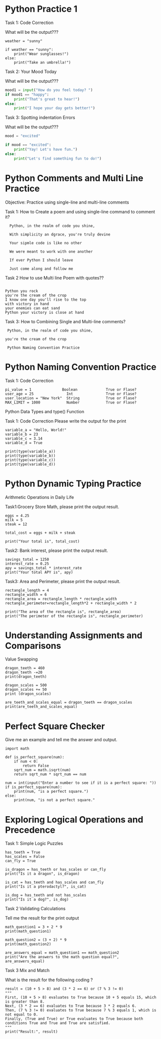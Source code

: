 # Python Practice 1 

Task 1: Code Correction

What will be the output???

```
weather = "sunny"

if weather == "sunny":
    print("Wear sunglasses!")
else:
    print("Take an umbrella!")
```

Task 2: Your Mood Today

What will be the output???

```python
mood1 = input("How do you feel today? ")
if mood1 == "happy":
    print("That's great to hear!")
else: 
    print("I hope your day gets better!")
```

Task 3: Spotting indentation Errors

What will be the output???

```py
mood = "excited"

if mood == "excited":
    print("Yay! Let's have fun.")
else:
    print("Let's find something fun to do!")
```

# Python Comments and Multi Line Practice
Objective: Practice using single-line and multi-line comments

Task 1:  How to Create a poem and using single-line command to comment it?

```
  Python, in the realm of code you shine, 

  With simplicity an dgrace, you're truly devine

  Your sipmle code is like no other

  We were meant to work with one another

  If ever Python I should leave

  Just come along and follow me
```

Task 2 How to use Multi line Poem with  quotes??

```

Python you rock
you're the cream of the crop
I know one day you'll rise to the top
with victory in hand
your enemies can eat sand
Python your victory is close at hand

```

Task 3: How to Combining Single and Multi-line comments?

```
 Python, in the realm of code you shine, 

you're the cream of the crop

 Python Naming Convention Practice
```

# Python Naming Convention Practice

Task 1: Code Correction

```
pi_value = 1              Boolean             True or Flase?
user_age = 25               Int               True or Flase?
user_location = "New York"  String            True or Flase?
MAX_LIMIT = 1000            Number            True or Flase?
```

Python Data Types and type() Function

Task 1: Code Correction Please write the output for the print

```
variable_a = "Hello, World!" 
variable_b = 23             
variable_c = 3.14            
variable_d = True            

print(type(variable_a))
print(type(variable_b))
print(type(variable_c))
print(type(variable_d))
```

# Python Dynamic Typing Practice

Arithmetic Operations in Daily Life

Task1:Grocery Store Math, please print the output result.

```
eggs = 4.25
milk = 5
steak = 12

total_cost = eggs + milk + steak

print("Your total is", total_cost)
```

Task2: Bank interest, please print the output result.

```
savings_total = 1250
interest_rate = 0.25
apy = savings_total * interest_rate
print("Your total APY is", apy)

```

Task3: Area and Perimeter,  please print the output result.

```
rectangle_length = 4 
rectangle_width = 6
rectangle_area = rectangle_length * rectangle_width
rectangle_perimeter=rectangle_length*2 + rectangle_width * 2

print("The area of the rectangle is", rectangle_area)
print("The perimeter of the rectangle is", rectangle_perimeter)
```

# Understanding Assignments and Comparisons

Value Swapping

```
dragon_teeth = 460
dragon_teeth -=20
print(dragon_teeth)

dragon_scales = 500
dragon_scales += 50
print (dragon_scales)

are_teeth_and_scales_equal = dragon_teeth == dragon_scales
print(are_teeth_and_scales_equal)
```

# Perfect Square Checker

Give me an example and tell me the answer and output.

```
import math

def is_perfect_square(num):
    if num < 0:
        return False
    sqrt_num = math.isqrt(num)
    return sqrt_num * sqrt_num == num

num = int(input("Enter a number to see if it is a perfect square: "))
if is_perfect_square(num):
    print(num, "is a perfect square.")
else:
    print(num, "is not a perfect square."
```

# Exploring Logical Operations and Precedence

Task 1: Simple Logic Puzzles



```
has_teeth = True
has_scales = False
can_fly = True

is_dragon = has_teeth or has_scales or can_fly
print("Is it a dragon", is_dragon)

is_cat = has_teeth and has_scales and can_fly
print("Is it a pterodactyl?", is_cat)

is_dog = has_teeth and not has_scales
print("Is it a dog?", is_dog)
```

Task 2 Validating Calculations

Tell me the result for the print output

```
math_question1 = 3 + 2 * 9
print(math_question1)

math_question2 = (3 + 2) * 9
print(math_question2)

are_answers_equal = math_question1 == math_question2
print("Are the answers to the math question equal?", are_answers_equal)
```

Task 3 Mix and Match

What is the result for the following coding ?

```
result = (10 + 5 > 8) and (3 * 2 == 6) or (7 % 3 != 0)
"""
First, (10 + 5 > 8) evaluates to True because 10 + 5 equals 15, which is greater than 8.
Next, (3 * 2 == 6) evaluates to True because 3 * 2 equals 6.
Then, (7 % 3 != 0) evaluates to True because 7 % 3 equals 1, which is not equal to 0.
Finally, (True and True) or True evaluates to True because both conditions True and True and True are satisfied.
"""
print("Result:", result)
```